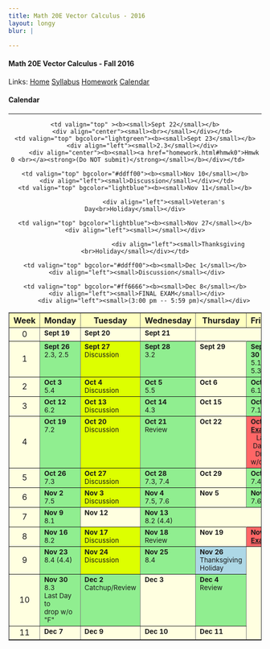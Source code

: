 ```yaml
---
title: Math 20E Vector Calculus - 2016
layout: longy
blur: |

---  
```

#### Math 20E Vector Calculus - Fall 2016  
  Links: [Home][math20eHome]    [Syllabus][math20eSyl]    [Homework][math20eHW]    [Calendar][math20eCal]
    
   [math20eHome]:http://thanghuynh.org/teaching/math20e_f16.html
   [math20eSyl]:http://thanghuynh.org/teaching/math20e_f16_syllabus.html  
   [math20eHW]:http://thanghuynh.org/teaching/math20e_f16_hw.html  
   [math20eCal]:http://thanghuynh.org/teaching/math20e_f16_cal.html  

#### Calendar    
---  



<center>           
<table bgcolor="#ffffe0" cellpadding="5" cellspacing="0" border="1">  
<tbody>  

<tr bgcolor="#ffffc0">
    <th width="10%">Week</th>
    <th width="18%">Monday</th>
    <th width="18%">Tuesday</th>
    <th width="18%">Wednesday</th>
    <th width="18%">Thursday</th>
    <th width="18%">Friday</th>  
</tr>  
 
<tr>  
    <td align="center">0<br>  
    </td>  
    <td valign="top" ><b><small>Sept 19</small></b>                <div align="left"><small></small></div>                </td>  
    <td valign="top" ><b><small>Sept 20</small></b> <div align="left"><small></small></div>  
</td>  
    <td valign="top" ><b><small>Sept 21</small></b><div align="left"><small></small></div>  
                	        <div align="center"><b><small></small></b></div>  
                	        </td>  
    
    <td valign="top" ><b><small>Sept 22</small></b>
        <div align="center"><small><br></small></div></td>
    <td valign="top" bgcolor="lightgreen"><b><small>Sept 23</small></b>
        <div align="left"><small>2.3</small></div>
         <div align="center"><b><small><a href="homework.html#hmwk0">Hmwk 0 <br></a><strong>(Do NOT submit)</strong></small></b></div></td>    
</tr>

<tr>
    <td align="center">1<br></td>
    <td valign="top" bgcolor="lightgreen"><b><small>Sept 26</small></b>                <div align="left"><small>2.3, 2.5</small></div>        
        </td>
    <td valign="top" bgcolor="#ddff00"><b><small>Sept 27</small></b> <div align="left"><small>Discussion</small></div>
</td>
    <td valign="top" bgcolor="lightgreen"><b><small>Sept 28</small></b><div align="left"><small>3.2</small></div>                	       
    </td>
    <td valign="top" ><b><small>Sept 29</small></b>
        <div align="center"><small><br></small></div></td>
    <td valign="top" bgcolor="lightgreen"><b><small>Sept 30</small></b>
        <div align="left"><small>5.1-5.3</small></div>
</td>
        </td>
</tr>

<tr>
    <td align="center">2<br></td>
    <td valign="top" bgcolor="lightgreen"><b><small>Oct 3</small></b>
        <div align="left"><small>5.4</small></div></td>
	<td valign="top" bgcolor="#ddff00"><b><small>Oct 4</small></b>
		 <div align="left"><small>Discussion</small></div> 
</td>
    <td valign="top" bgcolor="lightgreen"><b><small>Oct 5</small></b>
        <div align="left"><small>5.5</small></div>	      
    <td valign="top" ><b><small>Oct 6</small></b>
		<div align="left"><small></small></div></td>
    <td valign="top" bgcolor="lightgreen"><b><small>Oct 7</small></b>
        <div align="left"><small>6.1</small></div></td>
</tr>

<tr>
    <td align="center">3<br></td>
    <td valign="top" bgcolor="lightgreen"><b><small>Oct 12</small></b>
        <div align="left"><small>6.2</small></div></td>
	<td valign="top" bgcolor="#ddff00"><b><small>Oct 13</small></b>
	 <div align="left"><small>Discussion</small></div></td>
    <td valign="top" bgcolor="lightgreen"><b><small>Oct 14</small></b>
        <div align="left"><small>4.3</small></div>	       </td>
    <td valign="top" ><b><small>Oct 15</small></b>
		<div align="left"><small></small></div></td>
    <td valign="top" bgcolor="lightgreen"><b><small>Oct 16</small></b>
        <div align="left"><small>7.1</small></div></td>
</tr>

<tr>
    <td align="center">4<br></td>
    <td valign="top" bgcolor="lightgreen"><b><small>Oct 19</small></b>
        <div align="left"><small>7.2</small></div></td>
	<td valign="top" bgcolor="#ddff00"><b><small>Oct 20</small></b> 
	 <div align="left"><small>Discussion</small></div></td>
    <td valign="top" bgcolor="lightgreen"><b><small>Oct 21</small></b>
        <div align="left"><small>Review</small></div>	       </td>
    <td valign="top" ><b><small>Oct 22</small></b>
		<div align="left"><small></small></div></td>
    <td valign="top" bgcolor="#ff6666"><b><small>Oct 23</small></b>
        <div align="center"><small><a href="homework.html#exam1"><strong>Exam 1</strong></a></small></div>
            <div align="center"><small>Last Day to<br>Drop w/o 'W'</small></div>
</td>
</tr>

<tr>
    <td align="center">5<br></td>
    <td valign="top" bgcolor="lightgreen"><b><small>Oct 26</small></b>
        <div align="left"><small>7.3</small></div></td>
	<td valign="top" bgcolor="#ddff00"><b><small>Oct 27</small></b>
	 <div align="left"><small>Discussion</small></div></td>
    <td valign="top" bgcolor="lightgreen"><b><small>Oct 28</small></b>
<div align="left"><small>7.3, 7.4</small></div></td>	       </td>
	<td valign="top" ><b><small>Oct 29</small></b>
		<div align="left"><small></small></div></td>
    <td valign="top" bgcolor="lightgreen"><b><small>Oct 30</small></b>
        <div align="center"><b><small></small></b></div>
        <div align="left"><small>7.4</small></div></td>
</td>
</tr>

<tr>
    <td align="center">6<br></td>
    <td valign="top" bgcolor="lightgreen"><b><small>Nov 2</small></b>
        <div align="left"><small>7.5</small></div></td>
	<td valign="top" bgcolor="#ddff00"><b><small>Nov 3</small></b> 
	 <div align="left"><small>Discussion</small></div>
	       <!--div align="center"><b><small><a href="homework.html#hmwk5">Hmwk 5 Due</a></small></b></div>-->
	       </td>
    <td valign="top" bgcolor="lightgreen"><b><small>Nov 4</small></b>
        <div align="left"><small>7.5, 7.6</small></div></td>
    <td valign="top" ><b><small>Nov 5</small></b>
		<div align="left"><small></small></div></td>
    <td valign="top" bgcolor="lightgreen"><b><small>Nov 6</small></b>
        <div align="left"><small>7.6</small></div></td>
</tr>

<tr>
    <td align="center">7<br></td>
    <td valign="top" bgcolor="lightgreen"><b><small>Nov 9</small></b>
        <div align="left"><small>8.1</small></div></td>

	<td valign="top" bgcolor="#ddff00"><b><small>Nov 10</small></b>
	 <div align="left"><small>Discussion</small></div></td>
    <td valign="top" bgcolor="lightblue"><b><small>Nov 11</small></b>

                    <div align="left"><small>Veteran's Day<br>Holiday</small></div>
</td>
    <td valign="top" ><b><small>Nov 12</small></b>
		<div align="left"><small></small></div></td>
    <td valign="top" bgcolor="lightgreen"><b><small>Nov 13</small></b>
        <div align="left"><small>8.2 (4.4)</small></div></td>
</tr>

<tr>
    <td align="center">8<br></td>
    <td valign="top" bgcolor="lightgreen"><b><small>Nov 16</small></b>
        <div align="left"><small>8.2</small></div></td>
    <td valign="top" bgcolor="#ddff00"><b><small>Nov 17</small></b>
     <div align="left"><small>Discussion</small></div>
    	        <!--div align="center"><b><small><a href="homework.html#hmwk7">Hmwk 7 Due</a></small></b></div>-->
    	        </td>
    <td valign="top" bgcolor="lightgreen"><b><small>Nov 18</small></b>
        <div align="left"><small>Review</small></div></td>
    <td valign="top" ><b><small>Nov 19</small></b>
        <div align="left"><small></small></div></b></td>
    <td valign="top" bgcolor="#ff6666"><b><small>Nov 20</small></b>
        <div align="center"><b><small><a href="homework.html#exam1">Exam 2</a></small></b></div></td></td>
</tr>

<tr>
    <td align="center">9<br></td>
    <td valign="top" bgcolor="lightgreen"><b><small>Nov 23</small></b>
        <div align="left"><small>8.4 (4.4)</small></div></td>
    <td valign="top" bgcolor="#ddff00"><b><small>Nov 24</small></b>
     <div align="left"><small>Discussion</small></div>
</td>
    <td valign="top" bgcolor="lightgreen"><b><small>Nov 25</small></b>
    <div align="left"><small>8.4</small></div>
	<td valign="top" bgcolor="lightblue"><b><small>Nov 26</small></b>
		            <div align="left"><small>Thanksgiving <br>Holiday</small></div>
		<div align="left"><small></small></div></td>

    <td valign="top" bgcolor="lightblue"><b><small>Nov 27</small></b>
    <div align="left"><small></small></div>

    	 		            <div align="left"><small>Thanksgiving <br>Holiday</small></div></td>
</td>
</tr>

<tr>
    <td align="center">10<br></td>
    <td valign="top" bgcolor="lightgreen"><b><small>Nov 30</small></b>
        <div align="left"><small>8.3 </small></div>
            	 <div align="left"><small>Last Day to <br>drop w/o "F"</small></div></td>
        
	<td valign="top" bgcolor="#ddff00"><b><small>Dec 1</small></b>
	 <div align="left"><small>Discussion</small></div>
</td>
    <td valign="top" bgcolor="lightgreen"><b><small>Dec 2</small></b>
        <div align="left"><small>Catchup/Review</small></div>	    	     </td>
    <td valign="top" ><b><small>Dec 3</small></b>
        <div align="center"><small></`small></div></b></td>
    <td valign="top" bgcolor="lightgreen"><b><small>Dec 4</small></b>
        <div align="left"><small>Review</small></div></b></td>
</tr>

<tr>
    <td align="center">11<br></td>
    <td valign="top" ><b><small>Dec 7</small></b></td>
        
	<td valign="top" bgcolor="#ff6666"><b><small>Dec 8</small></b>
	 <div align="left"><small>FINAL EXAM</small></div>
	 	 <div align="left"><small>(3:00 pm -- 5:59 pm)</small></div>
</td>
    <td valign="top" bgcolor=""><b><small>Dec 9</small></b>
        <div align="left"><small></small></div>	    	       </td>
    <td valign="top" ><b><small>Dec 10</small></b>
        <div align="center"><small></small></div></b></td>
    <td valign="top" bgcolor=""><b><small>Dec 11</small></b>
        <div align="left"><small></small></div></b></td>
</tr>  

</tbody>         
</table>  
</center>  




